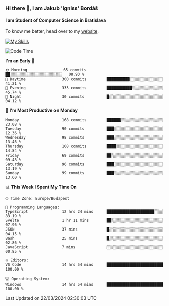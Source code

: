 ### Hi there 👋, I am Jakub 'igniss' Bordáš

#### I am Student of Computer Science in Bratislava
To know me better, head over to my [website](https://bordas.sk).

[![My Skills](https://skillicons.dev/icons?i=js,html,css,figma,svelte,java,kotlin,python,postgresql,typescript,nest,nodejs)](https://bordas.sk)


<!--START_SECTION:waka-->
![Code Time](http://img.shields.io/badge/Code%20Time-1%2C445%20hrs%2048%20mins-blue)

**I'm an Early 🐤** 

```text
🌞 Morning                65 commits          ██░░░░░░░░░░░░░░░░░░░░░░░   08.93 % 
🌆 Daytime                300 commits         ██████████░░░░░░░░░░░░░░░   41.21 % 
🌃 Evening                333 commits         ███████████░░░░░░░░░░░░░░   45.74 % 
🌙 Night                  30 commits          █░░░░░░░░░░░░░░░░░░░░░░░░   04.12 % 
```
📅 **I'm Most Productive on Monday** 

```text
Monday                   168 commits         ██████░░░░░░░░░░░░░░░░░░░   23.08 % 
Tuesday                  90 commits          ███░░░░░░░░░░░░░░░░░░░░░░   12.36 % 
Wednesday                98 commits          ███░░░░░░░░░░░░░░░░░░░░░░   13.46 % 
Thursday                 108 commits         ████░░░░░░░░░░░░░░░░░░░░░   14.84 % 
Friday                   69 commits          ██░░░░░░░░░░░░░░░░░░░░░░░   09.48 % 
Saturday                 96 commits          ███░░░░░░░░░░░░░░░░░░░░░░   13.19 % 
Sunday                   99 commits          ███░░░░░░░░░░░░░░░░░░░░░░   13.60 % 
```


📊 **This Week I Spent My Time On** 

```text
🕑︎ Time Zone: Europe/Budapest

💬 Programming Languages: 
TypeScript               12 hrs 24 mins      █████████████████████░░░░   83.19 % 
Svelte                   1 hr 11 mins        ██░░░░░░░░░░░░░░░░░░░░░░░   07.96 % 
JSON                     37 mins             █░░░░░░░░░░░░░░░░░░░░░░░░   04.15 % 
Bash                     25 mins             █░░░░░░░░░░░░░░░░░░░░░░░░   02.86 % 
JavaScript               7 mins              ░░░░░░░░░░░░░░░░░░░░░░░░░   00.85 % 

🔥 Editors: 
VS Code                  14 hrs 54 mins      █████████████████████████   100.00 % 

💻 Operating System: 
Windows                  14 hrs 54 mins      █████████████████████████   100.00 % 
```


 Last Updated on 22/03/2024 02:30:03 UTC
<!--END_SECTION:waka-->
